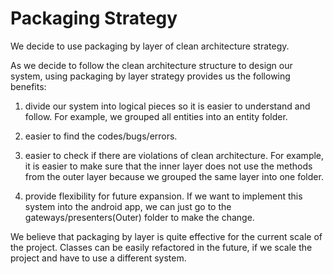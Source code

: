 # Packaging Strategy

We decide to use packaging by layer of clean architecture
strategy. 

As we decide to follow the clean architecture structure to design our system, using packaging by layer strategy provides us the following benefits: 

1.	divide our system into logical pieces so it is easier to understand and follow. For example, we grouped all entities into an entity folder.

2.	easier to find the codes/bugs/errors. 

3.	easier to check if there are violations of clean architecture. For example, it is easier to make sure that the inner layer does not use the methods from the outer layer because we grouped the same layer into one folder. 

4.	provide flexibility for future expansion. If we want to implement this system into the android app, we can just go to the gateways/presenters(Outer) folder to make the change. 

We believe that packaging by layer is quite effective for the current scale of the project. Classes can be easily refactored in the future, if we scale the project and have to use a different system.
